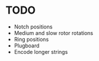 # TODO

- Notch positions
- Medium and slow rotor rotations
- Ring positions
- Plugboard
- Encode longer strings
